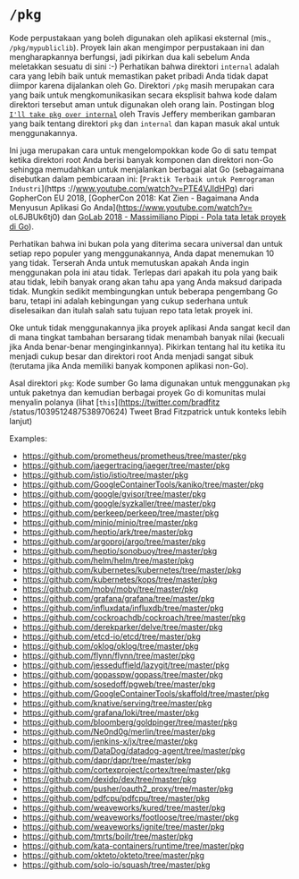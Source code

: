 # `/pkg`

Kode perpustakaan yang boleh digunakan oleh aplikasi eksternal (mis., `/pkg/mypubliclib`). Proyek lain akan mengimpor perpustakaan ini dan mengharapkannya berfungsi, jadi pikirkan dua kali sebelum Anda meletakkan sesuatu di sini :-) Perhatikan bahwa direktori `internal` adalah cara yang lebih baik untuk memastikan paket pribadi Anda tidak dapat diimpor karena dijalankan oleh Go. Direktori `/pkg` masih merupakan cara yang baik untuk mengkomunikasikan secara eksplisit bahwa kode dalam direktori tersebut aman untuk digunakan oleh orang lain. Postingan blog [`I'll take pkg over internal`](https://travisjeffery.com/b/2019/11/i-ll-take-pkg-over-internal/) oleh Travis Jeffery memberikan gambaran yang baik tentang direktori `pkg` dan `internal` dan kapan masuk akal untuk menggunakannya.

Ini juga merupakan cara untuk mengelompokkan kode Go di satu tempat ketika direktori root Anda berisi banyak komponen dan direktori non-Go sehingga memudahkan untuk menjalankan berbagai alat Go (sebagaimana disebutkan dalam pembicaraan ini: [`Praktik Terbaik untuk Pemrograman Industri`](https ://www.youtube.com/watch?v=PTE4VJIdHPg) dari GopherCon EU 2018, [GopherCon 2018: Kat Zien - Bagaimana Anda Menyusun Aplikasi Go Anda](https://www.youtube.com/watch?v= oL6JBUk6tj0) dan [GoLab 2018 - Massimiliano Pippi - Pola tata letak proyek di Go](https://www.youtube.com/watch?v=3gQa1LWwuzk)).

Perhatikan bahwa ini bukan pola yang diterima secara universal dan untuk setiap repo populer yang menggunakannya, Anda dapat menemukan 10 yang tidak. Terserah Anda untuk memutuskan apakah Anda ingin menggunakan pola ini atau tidak. Terlepas dari apakah itu pola yang baik atau tidak, lebih banyak orang akan tahu apa yang Anda maksud daripada tidak. Mungkin sedikit membingungkan untuk beberapa pengembang Go baru, tetapi ini adalah kebingungan yang cukup sederhana untuk diselesaikan dan itulah salah satu tujuan repo tata letak proyek ini.

Oke untuk tidak menggunakannya jika proyek aplikasi Anda sangat kecil dan di mana tingkat tambahan bersarang tidak menambah banyak nilai (kecuali jika Anda benar-benar menginginkannya). Pikirkan tentang hal itu ketika itu menjadi cukup besar dan direktori root Anda menjadi sangat sibuk (terutama jika Anda memiliki banyak komponen aplikasi non-Go).

Asal direktori `pkg`: Kode sumber Go lama digunakan untuk menggunakan `pkg` untuk paketnya dan kemudian berbagai proyek Go di komunitas mulai menyalin polanya (lihat [`this`](https://twitter.com/bradfitz /status/1039512487538970624) Tweet Brad Fitzpatrick untuk konteks lebih lanjut)

Examples:

* https://github.com/prometheus/prometheus/tree/master/pkg
* https://github.com/jaegertracing/jaeger/tree/master/pkg
* https://github.com/istio/istio/tree/master/pkg
* https://github.com/GoogleContainerTools/kaniko/tree/master/pkg
* https://github.com/google/gvisor/tree/master/pkg
* https://github.com/google/syzkaller/tree/master/pkg
* https://github.com/perkeep/perkeep/tree/master/pkg
* https://github.com/minio/minio/tree/master/pkg
* https://github.com/heptio/ark/tree/master/pkg
* https://github.com/argoproj/argo/tree/master/pkg
* https://github.com/heptio/sonobuoy/tree/master/pkg
* https://github.com/helm/helm/tree/master/pkg
* https://github.com/kubernetes/kubernetes/tree/master/pkg
* https://github.com/kubernetes/kops/tree/master/pkg
* https://github.com/moby/moby/tree/master/pkg
* https://github.com/grafana/grafana/tree/master/pkg
* https://github.com/influxdata/influxdb/tree/master/pkg
* https://github.com/cockroachdb/cockroach/tree/master/pkg
* https://github.com/derekparker/delve/tree/master/pkg
* https://github.com/etcd-io/etcd/tree/master/pkg
* https://github.com/oklog/oklog/tree/master/pkg
* https://github.com/flynn/flynn/tree/master/pkg
* https://github.com/jesseduffield/lazygit/tree/master/pkg
* https://github.com/gopasspw/gopass/tree/master/pkg
* https://github.com/sosedoff/pgweb/tree/master/pkg
* https://github.com/GoogleContainerTools/skaffold/tree/master/pkg
* https://github.com/knative/serving/tree/master/pkg
* https://github.com/grafana/loki/tree/master/pkg
* https://github.com/bloomberg/goldpinger/tree/master/pkg
* https://github.com/Ne0nd0g/merlin/tree/master/pkg
* https://github.com/jenkins-x/jx/tree/master/pkg
* https://github.com/DataDog/datadog-agent/tree/master/pkg
* https://github.com/dapr/dapr/tree/master/pkg
* https://github.com/cortexproject/cortex/tree/master/pkg
* https://github.com/dexidp/dex/tree/master/pkg
* https://github.com/pusher/oauth2_proxy/tree/master/pkg
* https://github.com/pdfcpu/pdfcpu/tree/master/pkg
* https://github.com/weaveworks/kured/tree/master/pkg
* https://github.com/weaveworks/footloose/tree/master/pkg
* https://github.com/weaveworks/ignite/tree/master/pkg
* https://github.com/tmrts/boilr/tree/master/pkg
* https://github.com/kata-containers/runtime/tree/master/pkg
* https://github.com/okteto/okteto/tree/master/pkg
* https://github.com/solo-io/squash/tree/master/pkg
